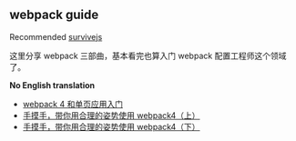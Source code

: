 ## webpack guide

Recommended [survivejs](https://survivejs.com/webpack/foreword/)

这里分享 webpack 三部曲，基本看完也算入门 webpack 配置工程师这个领域了。

**No English translation**

- [webpack 4 和单页应用入门](https://github.com/wallstreetcn/webpack-and-spa-guide)
- [手摸手，带你用合理的姿势使用 webpack4（上）](https://juejin.im/post/5b56909a518825195f499806)
- [手摸手，带你用合理的姿势使用 webpack4（下）](https://juejin.im/post/5b5d6d6f6fb9a04fea58aabc)
